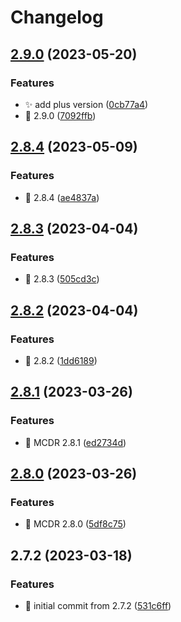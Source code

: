 # Changelog

## [2.9.0](https://github.com/MCDReforged/MCDReforged-Docker/compare/v2.8.4...v2.9.0) (2023-05-20)


### Features

* ✨ add plus version ([0cb77a4](https://github.com/MCDReforged/MCDReforged-Docker/commit/0cb77a40b2474e74804918b389d1aee0a6381eb9))
* 🔖 2.9.0 ([7092ffb](https://github.com/MCDReforged/MCDReforged-Docker/commit/7092ffbfb0d7d4168c8e879e92e3c7335cb92bc8))

## [2.8.4](https://github.com/MCDReforged/MCDReforged-Docker/compare/v2.8.3...v2.8.4) (2023-05-09)


### Features

* 🔖 2.8.4 ([ae4837a](https://github.com/MCDReforged/MCDReforged-Docker/commit/ae4837aea279bb81fc6f9ca2f3ef4731911090b1))

## [2.8.3](https://github.com/MCDReforged/MCDReforged-Docker/compare/v2.8.2...v2.8.3) (2023-04-04)


### Features

* 🔖 2.8.3 ([505cd3c](https://github.com/MCDReforged/MCDReforged-Docker/commit/505cd3ca3aedc07b125d89a62f8edcd820049c50))

## [2.8.2](https://github.com/MCDReforged/MCDReforged-Docker/compare/v2.8.1...v2.8.2) (2023-04-04)


### Features

* 🔖 2.8.2 ([1dd6189](https://github.com/MCDReforged/MCDReforged-Docker/commit/1dd6189df55e427993d603fb0a2075e87fdf6981))

## [2.8.1](https://github.com/MCDReforged/MCDReforged-Docker/compare/v2.8.0...v2.8.1) (2023-03-26)


### Features

* 🔖 MCDR 2.8.1 ([ed2734d](https://github.com/MCDReforged/MCDReforged-Docker/commit/ed2734d4764f6a054d3363c5f91505cdd38c9d70))

## [2.8.0](https://github.com/MCDReforged/MCDReforged-Docker/compare/v2.7.2...v2.8.0) (2023-03-26)


### Features

* 🔖 MCDR 2.8.0 ([5df8c75](https://github.com/MCDReforged/MCDReforged-Docker/commit/5df8c75639091506542c343777135db8e11f9e2d))

## 2.7.2 (2023-03-18)


### Features

* 🎉 initial commit from 2.7.2 ([531c6ff](https://github.com/MCDReforged/MCDReforged-Docker/commit/531c6fff07d2572fe15b36497ed7028185f59699))
